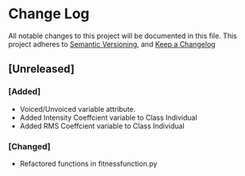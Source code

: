 # Change Log
All notable changes to this project will be documented in this file.
This project adheres to [Semantic Versioning](http://semver.org/), and [Keep a Changelog](http://keepachangelog.com/en/0.3.0/)

## [Unreleased]
### [Added]
- Voiced/Unvoiced variable attribute.
- Added Intensity Coeffcient variable to Class Individual
- Added RMS Coeffcient variable to Class Individual

### [Changed]
- Refactored functions in fitnessfunction.py
